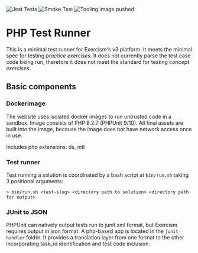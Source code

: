 ![Jest Tests](https://github.com/exercism/php-test-runner/workflows/Test%20JUnit-to-JSON/badge.svg) ![Smoke Test](https://github.com/exercism/php-test-runner/workflows/Smoke%20Test/badge.svg) ![Tooling image pushed](https://github.com/exercism/php-test-runner/workflows/Push%20Docker%20images%20to%20DockerHub%20and%20ECR/badge.svg)

# PHP Test Runner

This is a minimal test runner for Exercism's v3 platform.  It meets the minimal spec for testing _practice exercises_.  It does not currently parse the test case code being run, therefore it does not meet the standard for testing _concept exercises_.

## Basic components

### Dockerimage

The website uses isolated docker images to run untrusted code in a sandbox.  Image consists of PHP 8.2.7 (PHPUnit 9/10). All final assets are built into the image, because the image does not have network access once in use.

Includes php extensions: ds, intl

### Test runner

Test running a solution is coordinated by a bash script at `bin/run.sh` taking 3 positional arguments:

```text
> bin/run.sh <test-slug> <directory path to solution> <directory path for output>
```

### JUnit to JSON

PHPUnit can natively output tests run to junit xml format, but Exercism requires output in json format. A php-based app is located in the `junit-handler` folder. It provides a translation layer from one format to the other incorporating task_id identification and test code inclusion.
